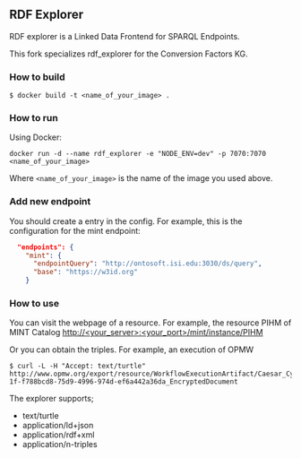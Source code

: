 ## RDF Explorer

RDF explorer is a Linked Data Frontend for SPARQL Endpoints.

This fork specializes rdf_explorer for the Conversion Factors KG.


### How to build 

```shell
$ docker build -t <name_of_your_image> .
```

### How to run 

Using Docker: 

```shell
docker run -d --name rdf_explorer -e "NODE_ENV=dev" -p 7070:7070 <name_of_your_image>
```

Where `<name_of_your_image>` is the name of the image you used above.

### Add new endpoint

You should create a entry in the config. For example, this is the configuration for the mint endpoint:


```json
  "endpoints": {
    "mint": {
      "endpointQuery": "http://ontosoft.isi.edu:3030/ds/query",
      "base": "https://w3id.org"
    }
```

### How to use

You can visit the webpage of a resource. For example, the resource PIHM of MINT Catalog [http://<your_server>:<your_port>/mint/instance/PIHM](http://ontosoft.isi.edu:7070/mint/instance/pihm)


Or you can obtain the triples. For example, an execution of OPMW

```shell
$ curl -L -H "Accept: text/turtle" http://www.opmw.org/export/resource/WorkflowExecutionArtifact/Caesar_Cypher-1f-f788bcd8-75d9-4996-974d-ef6a442a36da_EncryptedDocument
```

The explorer supports;

- text/turtle 
- application/ld+json
- application/rdf+xml
- application/n-triples
